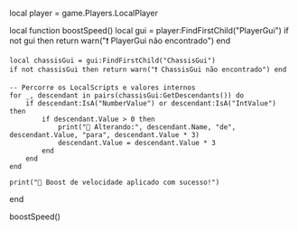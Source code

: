 local player = game.Players.LocalPlayer

local function boostSpeed()
    local gui = player:FindFirstChild("PlayerGui")
    if not gui then return warn("❗ PlayerGui não encontrado") end

    local chassisGui = gui:FindFirstChild("ChassisGui")
    if not chassisGui then return warn("❗ ChassisGui não encontrado") end

    -- Percorre os LocalScripts e valores internos
    for _, descendant in pairs(chassisGui:GetDescendants()) do
        if descendant:IsA("NumberValue") or descendant:IsA("IntValue") then
            if descendant.Value > 0 then
                print("🔧 Alterando:", descendant.Name, "de", descendant.Value, "para", descendant.Value * 3)
                descendant.Value = descendant.Value * 3
            end
        end
    end

    print("🚀 Boost de velocidade aplicado com sucesso!")
end

boostSpeed()
